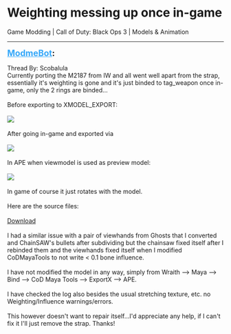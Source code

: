 # Weighting messing up once in-game
Game Modding | Call of Duty: Black Ops 3 | Models & Animation

---
<strong style="font-size: 1.4em;"><span style="text-decoration: underline;text-decoration-color: #34a7f9;"><span style="color:#34a7f9;">ModmeBot</span></span>:</strong>

<p>Thread By: Scobalula<br />Currently porting the M2187 from IW and all went well apart from the strap, essentially it&#39;s weighting is gone and it&#39;s just binded to tag_weapon once in-game, only the 2 rings are binded...<br /> <br />Before exporting to XMODEL_EXPORT:<br /> <br /><img style="max-width: 500px;" src="https://my.mixtape.moe/ceszfj.gif"><br /> <br />After going in-game and exported via<br /> <br /><img style="max-width: 500px;" src="https://my.mixtape.moe/hymugn.gif"><br /> <br />In APE when viewmodel is used as preview model:<br /> <br /><img style="max-width: 500px;" src="https://my.mixtape.moe/sisspm.gif"><br /> <br />In game of course it just rotates with the model.<br /> <br />Here are the source files:<br /> <br /><a href="http://www.mediafire.com/file/aabr8vbbdk22cbg/model_1887.rar">Download</a> <br /> <br />I had a similar issue with a pair of viewhands from Ghosts that I converted and ChainSAW&#39;s bullets after subdividing but the chainsaw fixed itself after I rebinded them and the viewhands fixed itself when I modified CoDMayaTools to not write &lt; 0.1 bone influence. <br /> <br />I have not modified the model in any way, simply from Wraith --&gt; Maya --&gt; Bind --&gt; CoD Maya Tools --&gt; ExportX --&gt; APE.<br /> <br />I have checked the log also besides the usual stretching texture, etc. no Weighting/Influence warnings/errors.<br /> <br />This however doesn&#39;t want to repair itself...I&#39;d appreciate any help, if I can&#39;t fix it I&#39;ll just remove the strap. Thanks!</p>
